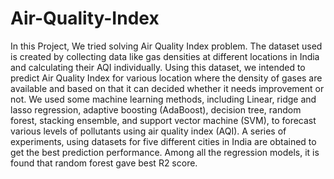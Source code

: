 # Air-Quality-Index

In this Project, We tried solving Air Quality Index problem. The dataset used is created by collecting
data like gas densities at different locations in India and calculating their AQI individually. Using this
dataset, we intended to predict Air Quality Index for various location where the density of gases are
available and based on that it can decided whether it needs improvement or not. We used some machine
learning methods, including Linear, ridge and lasso regression, adaptive boosting (AdaBoost), decision
tree, random forest, stacking ensemble, and support vector machine (SVM), to forecast various levels
of pollutants using air quality index (AQI). A series of experiments, using datasets for five different
cities in India are obtained to get the best prediction performance. Among all the regression models, it
is found that random forest gave best R2 score. 
